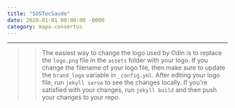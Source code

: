```yaml
---
title: "SOSTecSaude"
date: 2020-01-01 00:00:00 -0000
category: mapa-consertos
---
```


-----

>>The easiest way to change the logo used by Odin is to replace the `logo.png` file in the `assets` folder with your logo. If you change the filename of your logo file, then make sure to update the `brand_logo` variable in `_config.yml`.
After editing your logo file, run `jekyll serve` to see the changes locally. If you're satisfied with your changes, run `jekyll build` and then push your changes to your repo.

